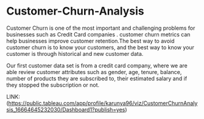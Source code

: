 # Customer-Churn-Analysis
Customer Churn is one of the most important and challenging problems for businesses such as Credit Card companies . customer churn metrics can help businesses improve customer retention.The best way to avoid customer churn is to know your customers, and the best way to know your customer is through historical and new customer data.

Our first customer data set is from a credit card company, where we are able review customer attributes such as gender, age, tenure, balance, number of products they are subscribed to, their estimated salary and if they stopped the subscription or not.

LINK: 
(https://public.tableau.com/app/profile/karunya96/viz/CustomerChurnAnalysis_16664645232030/Dashboard1?publish=yes)


